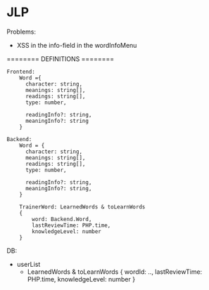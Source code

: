 # JLP
Problems:
- XSS in the info-field in the wordInfoMenu



======== DEFINITIONS ======== 


	
	Frontend:
		Word ={
		  character: string,
		  meanings: string[],
		  readings: string[],
		  type: number,

		  readingInfo?: string,
		  meaningInfo?: string
		}

	Backend:
		Word = {
		  character: string,
		  meanings: string[],
		  readings: string[],
		  type: number,

		  readingInfo?: string,
		  meaningInfo?: string,
		}
		
		TrainerWord: LearnedWords & toLearnWords
		{
			word: Backend.Word,
			lastReviewTime: PHP.time,
		  	knowledgeLevel: number
		}
		



DB:
- userList
	- LearnedWords & toLearnWords
		{
			wordId: ..,
			lastReviewTime: PHP.time,
		  	knowledgeLevel: number
		}
